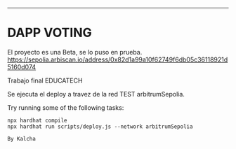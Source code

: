 -------------------------------------------------------------------------------------------
# DAPP VOTING

El proyecto es una Beta, se lo puso en prueba. 
https://sepolia.arbiscan.io/address/0x82d1a99a10f62749f6db05c36118921d5160d074

Trabajo final EDUCATECH

Se ejecuta el deploy a travez de la red TEST arbitrumSepolia.













Try running some of the following tasks:

```shell
npx hardhat compile
npx hardhat run scripts/deploy.js --network arbitrumSepolia

By Kalcha
